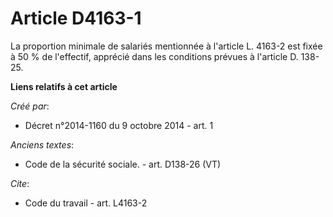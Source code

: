 # Article D4163-1

La proportion minimale de salariés mentionnée à l'article L. 4163-2 est fixée à 50 % de l'effectif, apprécié dans les
conditions prévues à l'article D. 138-25.

**Liens relatifs à cet article**

_Créé par_:

  - Décret n°2014-1160 du 9 octobre 2014 - art. 1

_Anciens textes_:

  - Code de la sécurité sociale. - art. D138-26 (VT)

_Cite_:

  - Code du travail - art. L4163-2
